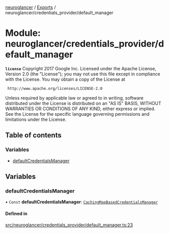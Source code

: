 [neuroglancer](../README.md) / [Exports](../modules.md) / neuroglancer/credentials\_provider/default\_manager

# Module: neuroglancer/credentials\_provider/default\_manager

**`license`**
Copyright 2017 Google Inc.
Licensed under the Apache License, Version 2.0 (the "License");
you may not use this file except in compliance with the License.
You may obtain a copy of the License at

     http://www.apache.org/licenses/LICENSE-2.0

Unless required by applicable law or agreed to in writing, software
distributed under the License is distributed on an "AS IS" BASIS,
WITHOUT WARRANTIES OR CONDITIONS OF ANY KIND, either express or implied.
See the License for the specific language governing permissions and
limitations under the License.

## Table of contents

### Variables

- [defaultCredentialsManager](neuroglancer_credentials_provider_default_manager.md#defaultcredentialsmanager)

## Variables

### defaultCredentialsManager

• `Const` **defaultCredentialsManager**: [`CachingMapBasedCredentialsManager`](../classes/neuroglancer_credentials_provider.CachingMapBasedCredentialsManager.md)

#### Defined in

[src/neuroglancer/credentials_provider/default_manager.ts:23](https://github.com/ActiveBrainAtlas2/neuroglancer/blob/034b457d/src/neuroglancer/credentials_provider/default_manager.ts#L23)
